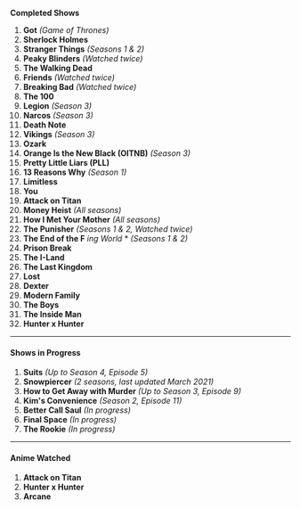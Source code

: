  **Completed Shows**

1. **Got** _(Game of Thrones)_
2. **Sherlock Holmes**
3. **Stranger Things** _(Seasons 1 & 2)_
4. **Peaky Blinders** _(Watched twice)_
5. **The Walking Dead**
6. **Friends** _(Watched twice)_
7. **Breaking Bad** _(Watched twice)_
8. **The 100**
9. **Legion** _(Season 3)_
10. **Narcos** _(Season 3)_
11. **Death Note**
12. **Vikings** _(Season 3)_
13. **Ozark**
14. **Orange Is the New Black (OITNB)** _(Season 3)_
15. **Pretty Little Liars (PLL)**
16. **13 Reasons Why** _(Season 1)_
17. **Limitless**
18. **You**
19. **Attack on Titan**
20. **Money Heist** _(All seasons)_
21. **How I Met Your Mother** _(All seasons)_
22. **The Punisher** _(Seasons 1 & 2, Watched twice)_
23. **The End of the F** _ing World_ * _(Seasons 1 & 2)_
24. **Prison Break**
25. **The I-Land**
26. **The Last Kingdom**
27. **Lost**
28. **Dexter**
29. **Modern Family**
30. **The Boys**
31. **The Inside Man**
32.  **Hunter x Hunter**

---

#### **Shows in Progress**

1. **Suits** _(Up to Season 4, Episode 5)_
2. **Snowpiercer** _(2 seasons, last updated March 2021)_
3. **How to Get Away with Murder** _(Up to Season 3, Episode 9)_
4. **Kim's Convenience** _(Season 2, Episode 11)_
5. **Better Call Saul** _(In progress)_
6. **Final Space** _(In progress)_
7. **The Rookie** _(In progress)_

---

#### **Anime Watched**

1. **Attack on Titan**
2. **Hunter x Hunter**
3. **Arcane**